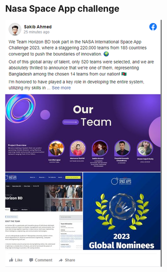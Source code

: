 # Nasa Space App challenge

![Facebook](https://github.com/Sakib323/Nasa-Space-App-challenge/blob/main/multimedia%20files/Screenshot%202023-11-02%20102606.png)
